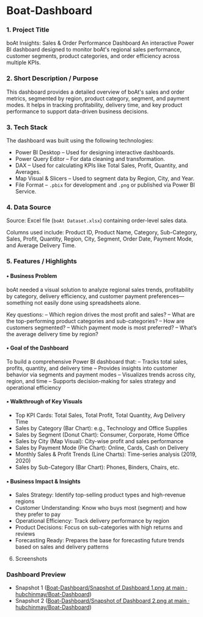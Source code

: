 # Boat-Dashboard
### 1. Project Title
boAt Insights: Sales & Order Performance Dashboard
An interactive Power BI dashboard designed to monitor boAt's regional sales performance, customer segments, product categories, and order efficiency across multiple KPIs.


### 2. Short Description / Purpose

This dashboard provides a detailed overview of boAt's sales and order metrics, segmented by region, product category, segment, and payment modes. It helps in tracking profitability, delivery time, and key product performance to support data-driven business decisions.


### 3. Tech Stack

The dashboard was built using the following technologies:

* Power BI Desktop – Used for designing interactive dashboards.
* Power Query Editor – For data cleaning and transformation.
* DAX – Used for calculating KPIs like Total Sales, Profit, Quantity, and Averages.
* Map Visual & Slicers – Used to segment data by Region, City, and Year.
* File Format – `.pbix` for development and `.png` or published via Power BI Service.


### 4. Data Source

Source: Excel file (`boAt Dataset.xlsx`) containing order-level sales data.

Columns used include:
Product ID, Product Name, Category, Sub-Category, Sales, Profit, Quantity, Region, City, Segment, Order Date, Payment Mode, and Average Delivery Time.


### 5. Features / Highlights

#### • Business Problem

boAt needed a visual solution to analyze regional sales trends, profitability by category, delivery efficiency, and customer payment preferences—something not easily done using spreadsheets alone.

Key questions:
– Which region drives the most profit and sales?
– What are the top-performing product categories and sub-categories?
– How are customers segmented?
– Which payment mode is most preferred?
– What’s the average delivery time by region?


#### • Goal of the Dashboard

To build a comprehensive Power BI dashboard that:
– Tracks total sales, profits, quantity, and delivery time
– Provides insights into customer behavior via segments and payment modes
– Visualizes trends across city, region, and time
– Supports decision-making for sales strategy and operational efficiency


#### • Walkthrough of Key Visuals

* Top KPI Cards: Total Sales, Total Profit, Total Quantity, Avg Delivery Time
* Sales by Category (Bar Chart): e.g., Technology and Office Supplies
* Sales by Segment (Donut Chart): Consumer, Corporate, Home Office
* Sales by City (Map Visual): City-wise profit and sales performance
* Sales by Payment Mode (Pie Chart): Online, Cards, Cash on Delivery
* Monthly Sales & Profit Trends (Line Charts): Time-series analysis (2019, 2020)
* Sales by Sub-Category (Bar Chart): Phones, Binders, Chairs, etc.


#### • Business Impact & Insights

* Sales Strategy: Identify top-selling product types and high-revenue regions
* Customer Understanding: Know who buys most (segment) and how they prefer to pay
* Operational Efficiency: Track delivery performance by region
* Product Decisions: Focus on sub-categories with high returns and reviews
* Forecasting Ready: Prepares the base for forecasting future trends based on sales and delivery patterns

6. Screenshots
### Dashboard Preview
* Snapshot 1 ([Boat-Dashboard/Snapshot of Dashboard 1.png at main · hubchinmay/Boat-Dashboard](https://github.com/hubchinmay/Boat-Dashboard/blob/main/Snapshot%20of%20Dashboard%201.png))
* Snapshot 2 ([Boat-Dashboard/Snapshot of Dashboard 2.png at main · hubchinmay/Boat-Dashboard](https://github.com/hubchinmay/Boat-Dashboard/blob/main/Snapshot%20of%20Dashboard%202.png))
